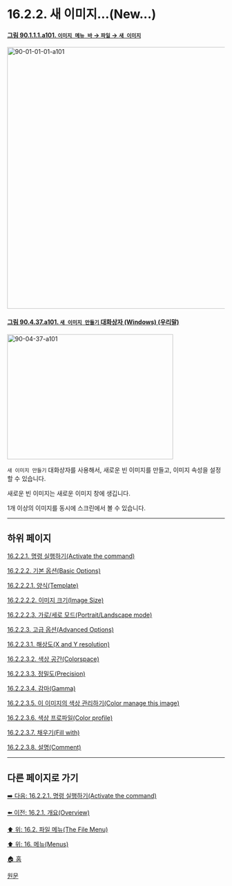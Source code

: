 # 16.2.2. 새 이미지...(New...)

<a id="90-01-01-01-a101"></a>

#### [그림 90.1.1.1.a101. `이미지 메뉴 바` → `파일` → `새 이미지`](./90-01-01-01-new.md#90-01-01-01-a101)
<img width="980" height="605" alt="90-01-01-01-a101" src="https://github.com/user-attachments/assets/c2250b2e-4a8d-4e8a-8296-0d43f8bebf5d" />

<a id="90-04-37-a101"></a>

#### [그림 90.4.37.a101. `새 이미지 만들기` 대화상자 (Windows) (우리말)](./90-04-0037-create_a_new_image.md#90-04-37-a101)
<img width="384" height="289" alt="90-04-37-a101" src="https://github.com/wonder13662/gimp/assets/15767104/4dec9acc-8261-45c9-9223-48db1f819154" />

`새 이미지 만들기` 대화상자를 사용해서, 새로운 빈 이미지를 만들고, 이미지 속성을 설정할 수 있습니다.

새로운 빈 이미지는 새로운 이미지 창에 생깁니다.

1개 이상의 이미지를 동시에 스크린에서 볼 수 있습니다.

***

## 하위 페이지

[16.2.2.1. 명령 실행하기(Activate the command)](./16-02-02-01-activating_the_command.md)

[16.2.2.2. 기본 옵션(Basic Options)](./16-02-02-02-00-basic_options.md)

[16.2.2.2.1. 양식(Template)](./16-02-02-02-01-template.md)

[16.2.2.2.2. 이미지 크기(Image Size)](./16-02-02-02-02-image_size.md)

[16.2.2.2.3. 가로/세로 모드(Portrait/Landscape mode)](./16-02-02-02-03-portrait_landscape_mode.md)

[16.2.2.3. 고급 옵션(Advanced Options)](./16-02-02-03-00-advanced_options.md)

[16.2.2.3.1. 해상도(X and Y resolution)](./16-02-02-03-01-x_y_resolution.md)

[16.2.2.3.2. 색상 공간(Colorspace)](./16-02-02-03-02-colorspace.md)

[16.2.2.3.3. 정밀도(Precision)](./16-02-02-03-03-precision.md)

[16.2.2.3.4. 감마(Gamma)](./16-02-02-03-04-gamma.md)

[16.2.2.3.5. 이 이미지의 색상 관리하기(Color manage this image)](./16-02-02-03-05-color_manage_this_image.md)

[16.2.2.3.6. 색상 프로파일(Color profile)](./16-02-02-03-06-color_profile.md)

[16.2.2.3.7. 채우기(Fill with)](./16-02-02-03-07-fill_with.md)

[16.2.2.3.8. 설명(Comment)](./16-02-02-03-08-comment.md)

***

## 다른 페이지로 가기

[➡️ 다음: 16.2.2.1. 명령 실행하기(Activate the command)](./16-02-02-01-activating_the_command.md)

[⬅️ 이전: 16.2.1. 개요(Overview)](./16-02-01-overview.md)

[⬆️ 위: 16.2. 파일 메뉴(The File Menu)](./16-02-00-the-file-menu.md)

[⬆️ 위: 16. 메뉴(Menus)](./16-00-menus.md)

[🏠 홈](./00-home.md)

[원문](https://docs.gimp.org/2.10/ko/gimp-file-new.html)